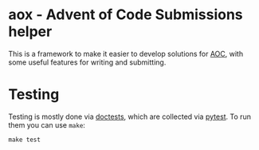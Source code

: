 # aox - Advent of Code Submissions helper

This is a framework to make it easier to develop solutions for [AOC], with some 
useful features for writing and submitting. 

[aoc]: https://adventofcode.com/

# Testing

Testing is mostly done via [doctests], which are collected via [pytest]. To run
them you can use `make`:

```shell script
make test
```

[doctests]: https://docs.python.org/3/library/doctest.html
[pytest]: https://docs.pytest.org/en/stable/
